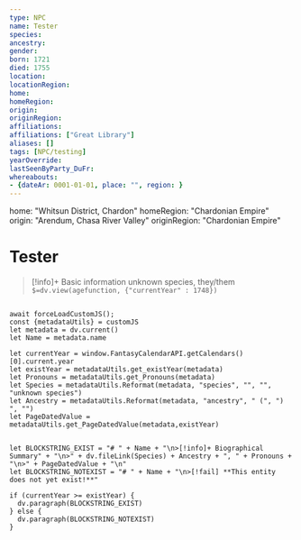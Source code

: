 ```yaml
---
type: NPC
name: Tester
species: 
ancestry:
gender: 
born: 1721
died: 1755
location: 
locationRegion:
home: 
homeRegion: 
origin: 
originRegion: 
affiliations: 
affiliations: ["Great Library"]
aliases: []
tags: [NPC/testing]
yearOverride: 
lastSeenByParty_DuFr: 
whereabouts: 
- {dateAr: 0001-01-01, place: "", region: }
---
```


home: "Whitsun District, Chardon"
homeRegion: "Chardonian Empire"
origin: "Arendum, Chasa River Valley"
originRegion: "Chardonian Empire"




# Tester
>[!info]+ Basic information
>unknown species, they/them
>`$=dv.view(agefunction, {"currentYear" : 1748})`
>
>


```dataviewjs

await forceLoadCustomJS();
const {metadataUtils} = customJS
let metadata = dv.current()
let Name = metadata.name

let currentYear = window.FantasyCalendarAPI.getCalendars()[0].current.year
let existYear = metadataUtils.get_existYear(metadata)
let Pronouns = metadataUtils.get_Pronouns(metadata)
let Species = metadataUtils.Reformat(metadata, "species", "", "", "unknown species")
let Ancestry = metadataUtils.Reformat(metadata, "ancestry", " (", ") ", "")
let PageDatedValue = metadataUtils.get_PageDatedValue(metadata,existYear)


let BLOCKSTRING_EXIST = "# " + Name + "\n>[!info]+ Biographical Summary" + "\n>" + dv.fileLink(Species) + Ancestry + ", " + Pronouns + "\n>" + PageDatedValue + "\n"
let BLOCKSTRING_NOTEXIST = "# " + Name + "\n>[!fail] **This entity does not yet exist!**"

if (currentYear >= existYear) {
  dv.paragraph(BLOCKSTRING_EXIST)
} else {
  dv.paragraph(BLOCKSTRING_NOTEXIST)
}
```

